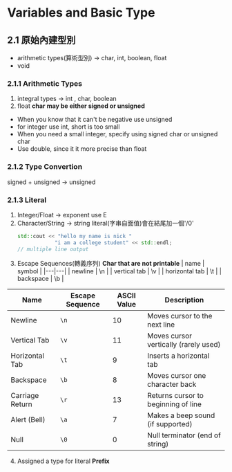 # Variables and Basic Type
## 2.1 原始內建型別
- arithmetic types(算術型別) -> char, int, boolean, float
- void

### 2.1.1 Arithmetic Types
1. integral types -> int , char, boolean
2. float
**char may be either signed or unsigned**
- When you know that it can't be negative use unsigned
- for integer use int, short is too small
- When you need a small integer, specify using signed char or unsigned char
- Use double, since it it more precise than float

### 2.1.2 Type Convertion
signed + unsigned -> unsigned

### 2.1.3 Literal
1. Integer/Float
    -> exponent use E 
2. Character/String
    -> string literal(字串自面值)會在結尾加一個'/0'
    ```cpp
    std::cout << "hello my name is nick "
                "i am a college student" << std::endl;
    // multiple line output
    ``` 
3. Escape Sequences(轉義序列)
**Char that are not printable**
| name | symbol | 
|---|---|
| newline | \n |
| vertical tab | \v |
| horizontal tab | \t |
| backspace | \b |



| Name              | Escape Sequence | ASCII Value | Description                          |
|-------------------|------------------|-------------|--------------------------------------|
| Newline           | `\n`             | 10          | Moves cursor to the next line        |
| Vertical Tab      | `\v`             | 11          | Moves cursor vertically (rarely used)|
| Horizontal Tab    | `\t`             | 9           | Inserts a horizontal tab             |
| Backspace         | `\b`             | 8           | Moves cursor one character back      |
| Carriage Return   | `\r`             | 13          | Returns cursor to beginning of line  |
| Alert (Bell)      | `\a`             | 7           | Makes a beep sound (if supported)    |
| Null              | `\0`             | 0           | Null terminator (end of string)      |

4. Assigned a type for literal 
**Prefix**












